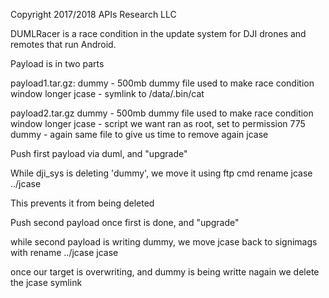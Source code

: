 Copyright 2017/2018 APIs Research LLC

DUMLRacer is a race condition in the update system for DJI drones and remotes that run Android.

Payload is in two parts

payload1.tar.gz:
dummy - 500mb dummy file used to make race condition window longer
jcase - symlink to /data/.bin/cat

payload2.tar.gz
dummy - 500mb dummy file used to make race condition window longer
jcase - script we want ran as root, set to permission 775
dummy - again same file to give us time to remove again jcase

Push first payload via duml, and "upgrade"

While dji_sys is deleting 'dummy', we move it using ftp cmd rename jcase ../jcase

This prevents it from being deleted

Push second payload once first is done, and "upgrade"

while second payload is writing dummy, we move jcase back to signimags with rename ../jcase jcase

once our target is overwriting, and dummy is being writte nagain we delete the jcase symlink
